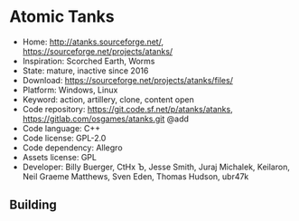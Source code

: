 # Atomic Tanks

- Home: http://atanks.sourceforge.net/, https://sourceforge.net/projects/atanks/
- Inspiration: Scorched Earth, Worms
- State: mature, inactive since 2016
- Download: https://sourceforge.net/projects/atanks/files/
- Platform: Windows, Linux
- Keyword: action, artillery, clone, content open
- Code repository: https://git.code.sf.net/p/atanks/atanks, https://gitlab.com/osgames/atanks.git @add
- Code language: C++
- Code license: GPL-2.0
- Code dependency: Allegro
- Assets license: GPL
- Developer: Billy Buerger, CtHx Ъ, Jesse Smith, Juraj Michalek, Keilaron, Neil Graeme Matthews, Sven Eden, Thomas Hudson, ubr47k

## Building


